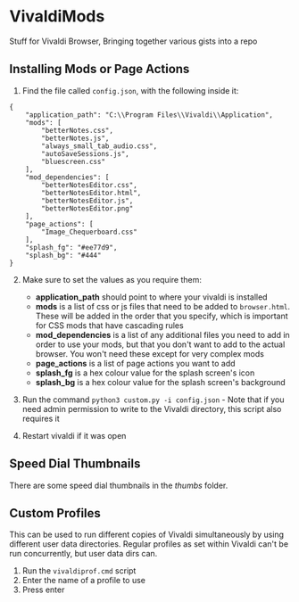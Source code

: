 # VivaldiMods
Stuff for Vivaldi Browser, Bringing together various gists into a repo

## Installing Mods or Page Actions
1. Find the file called `config.json`, with the following inside it:
```
{
    "application_path": "C:\\Program Files\\Vivaldi\\Application",
    "mods": [
        "betterNotes.css",
        "betterNotes.js",
        "always_small_tab_audio.css",
        "autoSaveSessions.js",
        "bluescreen.css"
    ],
    "mod_dependencies": [
        "betterNotesEditor.css",
        "betterNotesEditor.html",
        "betterNotesEditor.js",
        "betterNotesEditor.png"
    ],
    "page_actions": [
        "Image_Chequerboard.css"
    ],
    "splash_fg": "#ee77d9",
    "splash_bg": "#444"
}
```

2. Make sure to set the values as you require them:
    * **application_path** should point to where your vivaldi is installed
    * **mods** is a list of css or js files that need to be added to `browser.html`. These will be added in the order that you specify, which is important for CSS mods that have cascading rules
    * **mod_dependencies** is a list of any additional files you need to add in order to use your mods, but that you don't want to add to the actual browser. You won't need these except for very complex mods
    * **page_actions** is a list of page actions you want to add
    * **splash_fg** is a hex colour value for the splash screen's icon
    * **splash_bg** is a hex colour value for the splash screen's background

3. Run the command `python3 custom.py -i config.json` - Note that if you need admin permission to write to the Vivaldi directory, this script also requires it
4. Restart vivaldi if it was open


## Speed Dial Thumbnails
There are some speed dial thumbnails in the *thumbs* folder.

## Custom Profiles
This can be used to run different copies of Vivaldi simultaneously by using different user data directories. Regular profiles as set within Vivaldi can't be run concurrently, but user data dirs can.
1. Run the `vivaldiprof.cmd` script
2. Enter the name of a profile to use
3. Press enter

